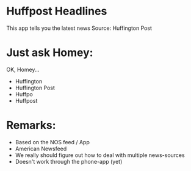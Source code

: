 # Huffpost Headlines
        
This app tells you the latest news
Source: Huffington Post

# Just ask Homey:
OK, Homey...

* Huffington
* Huffington Post
* Huffpo
* Huffpost

# Remarks:
* Based on the NOS feed / App
* American Newsfeed
* We really should figure out how to deal with multiple news-sources
* Doesn't work through the phone-app (yet)
